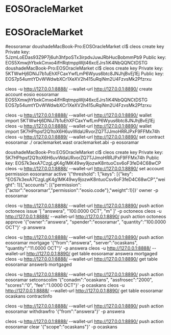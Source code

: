 # EOSOracleMarket
# EOSOracleMarket
#eosoramar
doushadeMacBook-Pro:EOSOracleMarket cl$ cleos create key
Private key: 5JzmLoEDas93Z9P7j6uh3hfpoSTx3irpdvJuwJRbHucBobmmPb9
Public key: EOS5XmwjhYbxkCmxo4ifHRqtmppWjt46xcEJrs1iK4NbQQNCtDSTG
doushadeMacBook-Pro:EOSOracleMarket cl$ cleos create key
Private key: 5KTWwHj6DNiJ7b1uEhXFCaxYwfLmP6Wyus6btc8JNJhjBvEj1Ej
Public key: EOS7p54umtYDvWWdwbXCr1XeXV2h415uRqiNm2U4FzvsMk2Pfzrxu

cleos -u http://127.0.0.1:8888/ --wallet-url http://127.0.0.1:8890/ create account eosio eosoramar EOS5XmwjhYbxkCmxo4ifHRqtmppWjt46xcEJrs1iK4NbQQNCtDSTG EOS7p54umtYDvWWdwbXCr1XeXV2h415uRqiNm2U4FzvsMk2Pfzrxu

cleos -u http://127.0.0.1:8888/ --wallet-url http://127.0.0.1:8890/ wallet import 5KTWwHj6DNiJ7b1uEhXFCaxYwfLmP6Wyus6btc8JNJhjBvEj1Ej
cleos -u http://127.0.0.1:8888/ --wallet-url http://127.0.0.1:8890/ wallet import 5K7HPhpsf2Q1toX6H6uvWdaURvorZQ7TJJmoHRRJPxF9FFMx74h
cleos -u http://127.0.0.1:8889/ --wallet-url http://127.0.0.1:8890/ set contract eosoramar ./ oraclemarket.wast oraclemarket.abi -p eosoramar

doushadeMacBook-Pro:EOSOracleMarket cl$ cleos create key
Private key: 5K7HPhpsf2Q1toX6H6uvWdaURvorZQ7TJJmoHRRJPxF9FFMx74h
Public key: EOS7k3exA7CzgLgK4g1MK49wy9jozwK8ntuoCsv6oF3feD4C68wCP
cleos -u http://127.0.0.1:8888/ --wallet-url http://127.0.0.1:8890/ set account permission eosoramar active '{"threshold": 1,"keys": [{"key": "EOS7k3exA7CzgLgK4g1MK49wy9jozwK8ntuoCsv6oF3feD4C68wCP","weight": 1}],"accounts": [{"permission":{"actor":"eosoramar","permission":"eosio.code"},"weight":1}]}' owner -p eosoramar

cleos -u http://127.0.0.1:8888/ --wallet-url http://127.0.0.1:8890/ push action octoneos issue '[ "answera", "100.0000 OCT", "m" ]' -p octoneos
cleos -u http://127.0.0.1:8888/ --wallet-url http://127.0.0.1:8890/ push action octoneos approve '{"owner":"answera", "spender":"eosoramar", "quantity":"100.0000 OCT"}' -p answera

cleos -u http://127.0.0.1:8888/ --wallet-url http://127.0.0.1:8890/ push action eosoramar mortgage '{"from":"answera", "server":"ocaskans", "quantity":"11.0000 OCT"}' -p answera
cleos -u http://127.0.0.1:8888/ --wallet-url http://127.0.0.1:8890/  get table eosoramar answera mortgaged
cleos -u http://127.0.0.1:8888/ --wallet-url http://127.0.0.1:8890/  get table eosoramar answerb mortgaged

cleos -u http://127.0.0.1:8888/ --wallet-url http://127.0.0.1:8890/ push action eosoramar setconscolim '{"conadm":"ocaskans", "assfrosec":"2000", "scores":"0", "fee":"1.0000 OCT"}' -p ocaskans
cleos -u http://127.0.0.1:8888/ --wallet-url http://127.0.0.1:8890/  get table eosoramar ocaskans contractinfo


cleos -u http://127.0.0.1:8888/ --wallet-url http://127.0.0.1:8890/ push action eosoramar withdrawfro '{"from":"answera"}' -p answera

cleos -u http://127.0.0.1:8888/ --wallet-url http://127.0.0.1:8890/ push action eosoramar clear '{"scope":"ocaskans"}' -p ocaskans
